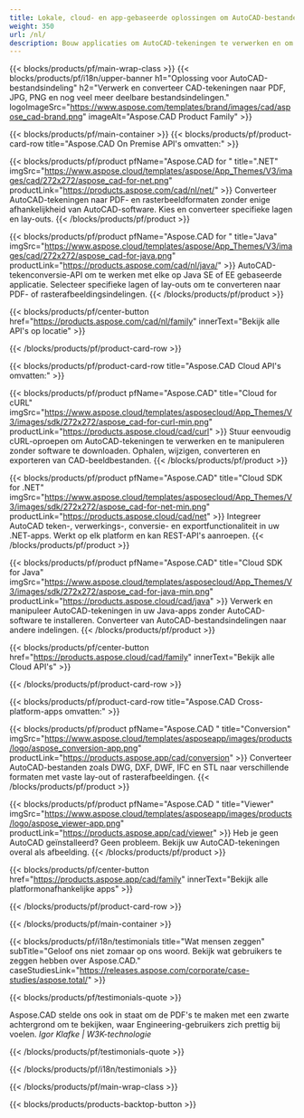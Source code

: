 ```yaml
---
title: Lokale, cloud- en app-gebaseerde oplossingen om AutoCAD-bestanden te verwerken 
weight: 350
url: /nl/
description: Bouw applicaties om AutoCAD-tekeningen te verwerken en om te zetten via On Premise API's of cloudgebaseerde SDK's. Gebruik platformonafhankelijke apps om AutoCAD-bestanden weer te geven of te converteren.
---
```


{{< blocks/products/pf/main-wrap-class >}}
{{< blocks/products/pf/i18n/upper-banner h1="Oplossing voor AutoCAD-bestandsindeling" h2="Verwerk en converteer CAD-tekeningen naar PDF, JPG, PNG en nog veel meer deelbare bestandsindelingen." logoImageSrc="https://www.aspose.com/templates/brand/images/cad/aspose_cad-brand.png" imageAlt="Aspose.CAD Product Family" >}}

{{< blocks/products/pf/main-container >}}
{{< blocks/products/pf/product-card-row title="Aspose.CAD On Premise API's omvatten:" >}}

{{< blocks/products/pf/product pfName="Aspose.CAD for " title=".NET" imgSrc="https://www.aspose.cloud/templates/aspose/App_Themes/V3/images/cad/272x272/aspose_cad-for-net.png" productLink="https://products.aspose.com/cad/nl/net/" >}}
Converteer AutoCAD-tekeningen naar PDF- en rasterbeeldformaten zonder enige afhankelijkheid van AutoCAD-software. Kies en converteer specifieke lagen en lay-outs.
{{< /blocks/products/pf/product >}}

{{< blocks/products/pf/product pfName="Aspose.CAD for " title="Java" imgSrc="https://www.aspose.cloud/templates/aspose/App_Themes/V3/images/cad/272x272/aspose_cad-for-java.png" productLink="https://products.aspose.com/cad/nl/java/" >}}
AutoCAD-tekenconversie-API om te werken met elke op Java SE of EE gebaseerde applicatie. Selecteer specifieke lagen of lay-outs om te converteren naar PDF- of rasterafbeeldingsindelingen.
{{< /blocks/products/pf/product >}}

{{< blocks/products/pf/center-button href="https://products.aspose.com/cad/nl/family" innerText="Bekijk alle API's op locatie" >}}

{{< /blocks/products/pf/product-card-row >}}

{{< blocks/products/pf/product-card-row title="Aspose.CAD Cloud API's omvatten:" >}}

{{< blocks/products/pf/product pfName="Aspose.CAD" title="Cloud for cURL" imgSrc="https://www.aspose.cloud/templates/asposecloud/App_Themes/V3/images/sdk/272x272/aspose_cad-for-curl-min.png" productLink="https://products.aspose.cloud/cad/curl" >}}
Stuur eenvoudig cURL-oproepen om AutoCAD-tekeningen te verwerken en te manipuleren zonder software te downloaden. Ophalen, wijzigen, converteren en exporteren van CAD-beeldbestanden.
{{< /blocks/products/pf/product >}}

{{< blocks/products/pf/product pfName="Aspose.CAD" title="Cloud SDK for .NET" imgSrc="https://www.aspose.cloud/templates/asposecloud/App_Themes/V3/images/sdk/272x272/aspose_cad-for-net-min.png" productLink="https://products.aspose.cloud/cad/net" >}}
Integreer AutoCAD teken-, verwerkings-, conversie- en exportfunctionaliteit in uw .NET-apps. Werkt op elk platform en kan REST-API's aanroepen.
{{< /blocks/products/pf/product >}}

{{< blocks/products/pf/product pfName="Aspose.CAD" title="Cloud SDK for Java" imgSrc="https://www.aspose.cloud/templates/asposecloud/App_Themes/V3/images/sdk/272x272/aspose_cad-for-java-min.png" productLink="https://products.aspose.cloud/cad/java" >}}
Verwerk en manipuleer AutoCAD-tekeningen in uw Java-apps zonder AutoCAD-software te installeren. Converteer van AutoCAD-bestandsindelingen naar andere indelingen.
{{< /blocks/products/pf/product >}}

{{< blocks/products/pf/center-button href="https://products.aspose.cloud/cad/family" innerText="Bekijk alle Cloud API's" >}}

{{< /blocks/products/pf/product-card-row >}}

{{< blocks/products/pf/product-card-row title="Aspose.CAD Cross-platform-apps omvatten:" >}}

{{< blocks/products/pf/product pfName="Aspose.CAD " title="Conversion" imgSrc="https://www.aspose.cloud/templates/asposeapp/images/products/logo/aspose_conversion-app.png" productLink="https://products.aspose.app/cad/conversion" >}}
Converteer AutoCAD-bestanden zoals DWG, DXF, DWF, IFC en STL naar verschillende formaten met vaste lay-out of rasterafbeeldingen.
{{< /blocks/products/pf/product >}}

{{< blocks/products/pf/product pfName="Aspose.CAD " title="Viewer" imgSrc="https://www.aspose.cloud/templates/asposeapp/images/products/logo/aspose_viewer-app.png" productLink="https://products.aspose.app/cad/viewer" >}}
Heb je geen AutoCAD geïnstalleerd? Geen probleem. Bekijk uw AutoCAD-tekeningen overal als afbeelding. 
{{< /blocks/products/pf/product >}}

{{< blocks/products/pf/center-button href="https://products.aspose.app/cad/family" innerText="Bekijk alle platformonafhankelijke apps" >}}

{{< /blocks/products/pf/product-card-row >}}

{{< /blocks/products/pf/main-container >}}

{{< blocks/products/pf/i18n/testimonials title="Wat mensen zeggen" subTitle="Geloof ons niet zomaar op ons woord. Bekijk wat gebruikers te zeggen hebben over Aspose.CAD." caseStudiesLink="https://releases.aspose.com/corporate/case-studies/aspose.total/" >}}

{{< blocks/products/pf/testimonials-quote >}}
<p class="first">
 Aspose.CAD stelde ons ook in staat om de PDF's te maken met een zwarte achtergrond om te bekijken, waar Engineering-gebruikers zich prettig bij voelen.
 <em>
  Igor Klafke | W3K-technologie
 </em>
</p>

{{< /blocks/products/pf/testimonials-quote >}}

{{< /blocks/products/pf/i18n/testimonials >}}

{{< /blocks/products/pf/main-wrap-class >}}

{{< blocks/products/products-backtop-button >}}